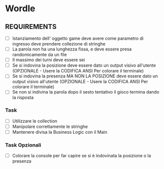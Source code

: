 # Wordle

## REQUIREMENTS

- [ ] Istanziamento dell' oggetto game deve avere come parametro di ingresso deve prendere collezione di stringhe 
- [ ] La parola non ha una lunghezza fissa, e deve essere presa randomicamente da un file  
- [ ] Il massimo dei turni deve essere sei
- [ ] Se si indovina la posizione deve essere dato un output visivo all'utente
      (OPZIONALE - Usere la CODIFICA ANSI Per colorare il terminale)  
- [ ] Se si indovina la presenza MA NON LA POSIZIONE deve essere dato un output visivo all'utente
      (OPZIONALE - Usere la CODIFICA ANSI Per colorare il terminale)  
- [ ] Se non si indivina la parola dopo il sesto tentativo il gioco termina dando la risposta 

### Task

- [ ] Utilizzare le collection
- [ ] Manipolare correttamente le stringhe
- [ ] Mantenere divisa la Business Logic con il Main

### Task Opzionali

- [ ] Colorare la console per far capire se si è indovinata la posizione o la presenza
